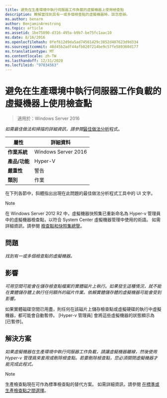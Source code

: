 ```yaml
---
title: 避免在生產環境中執行伺服器工作負載的虛擬機器上使用檢查點
description: 瞭解當找到具有一或多個檢查點的虛擬機器時，該怎麼辦。
ms.author: benarm
author: BenjaminArmstrong
ms.topic: article
ms.assetid: 1be75890-d316-495a-b9b7-be75fc1aac10
ms.date: 8/16/2016
ms.openlocfilehash: 0fef612d9da5ad74561429c3852d407623d9d334
ms.sourcegitcommit: 48d45b2adf44afb0207214be9c57fe589360d177
ms.translationtype: MT
ms.contentlocale: zh-TW
ms.lasthandoff: 12/31/2020
ms.locfileid: "97834563"
---
```

# <a name="avoid-using-checkpoints-on-a-virtual-machine-that-runs-a-server-workload-in-a-production-environment"></a>避免在生產環境中執行伺服器工作負載的虛擬機器上使用檢查點

>適用於：Windows Server 2016



*如需最佳做法和掃描的詳細資訊，請參閱*[最佳做法分析](https://go.microsoft.com/fwlink/?LinkId=122786)程式。

|屬性|詳細資料|
|-|-|
|**作業系統**|Windows Server 2016|
|**產品/功能**|Hyper-V|
|**嚴重性**|警告|
|**類別**|作業|

在下列各節中，斜體指出出現在此問題的最佳做法分析程式工具中的 UI 文字。

> [!NOTE]
> 在 Windows Server 2012 R2 中，虛擬機器快照集已重新命名為 Hyper-v 管理員中的虛擬機器檢查點，以符合 System Center 虛擬機器管理中使用的術語。 如需詳細資訊，請參閱 [檢查點和快照集總覽](/previous-versions/windows/it-pro/windows-server-2012-R2-and-2012/dn818483(v=ws.11))。

## <a name="issue"></a>問題

*找到有一或多個檢查點的虛擬機器。*

## <a name="impact"></a>影響

*可用空間可能會在儲存檢查點檔案的實體磁片上執行。如果發生這種情況，就不能在實體儲存體上執行任何額外的磁片作業。依賴實體儲存體的虛擬機器可能會受到影響。*

如果實體磁碟空間已用盡，則任何在該磁片上儲存檢查點或虛擬硬碟的執行中虛擬機器，都可能會自動暫停。 [Hyper-v 管理員] 會將這些虛擬機器的狀態顯示為 [已暫停]。

## <a name="resolution"></a>解決方案

*如果虛擬機器在生產環境中執行伺服器工作負載，請讓虛擬機器離線，然後使用 Hyper-v 管理員來套用或刪除檢查點。若要刪除檢查點，您必須關閉虛擬機器才能完成此程式。*

> [!NOTE]
> 生產檢查點現在可作為標準檢查點的替代方案。 如需詳細資訊，請參閱 [在標準或生產檢查點之間選擇](../manage/Choose-between-standard-or-production-checkpoints-in-Hyper-V.md)。